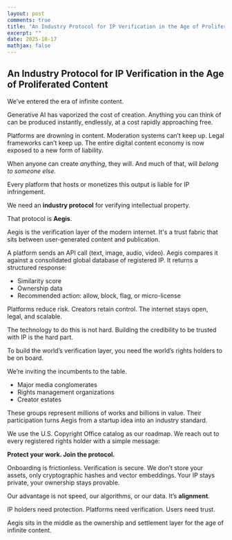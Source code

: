 ```yaml
---
layout: post
comments: true
title: "An Industry Protocol for IP Verification in the Age of Proliferated Content"
excerpt: ""
date: 2025-10-17
mathjax: false
---
```


## **An Industry Protocol for IP Verification in the Age of Proliferated Content**

We’ve entered the era of infinite content.

Generative AI has vaporized the cost of creation. Anything you can think of can be produced instantly, endlessly, at a cost rapidly approaching free.

Platforms are drowning in content. Moderation systems can’t keep up. Legal frameworks can’t keep up. The entire digital content economy is now exposed to a new form of liability.

When anyone can create _anything_, they will. And much of that, will _belong to someone else_.

Every platform that hosts or monetizes this output is liable for IP infringement.

We need an **industry protocol** for verifying intellectual property.

That protocol is **Aegis**.

Aegis is the verification layer of the modern internet. It's a trust fabric that sits between user-generated content and publication.

A platform sends an API call (text, image, audio, video).
Aegis compares it against a consolidated global database of registered IP.
It returns a structured response:

- Similarity score
- Ownership data
- Recommended action: allow, block, flag, or micro-license

Platforms reduce risk.
Creators retain control.
The internet stays open, legal, and scalable.

The technology to do this is not hard. Building the credibility to be trusted with IP is the hard part.

To build the world’s verification layer, you need the world’s rights holders to be on board.

We’re inviting the incumbents to the table.

- Major media conglomerates
- Rights management organizations
- Creator estates

These groups represent millions of works and billions in value. Their participation turns Aegis from a startup idea into an industry standard.

We use the U.S. Copyright Office catalog as our roadmap.
We reach out to every registered rights holder with a simple message:

**Protect your work. Join the protocol.**

Onboarding is frictionless. Verification is secure.
We don’t store your assets, only cryptographic hashes and vector embeddings.
Your IP stays private, your ownership stays provable.

Our advantage is not speed, our algorithms, or our data. It’s **alignment**.

IP holders need protection.
Platforms need verification.
Users need trust.

Aegis sits in the middle as the ownership and settlement layer for the age of infinite content.
